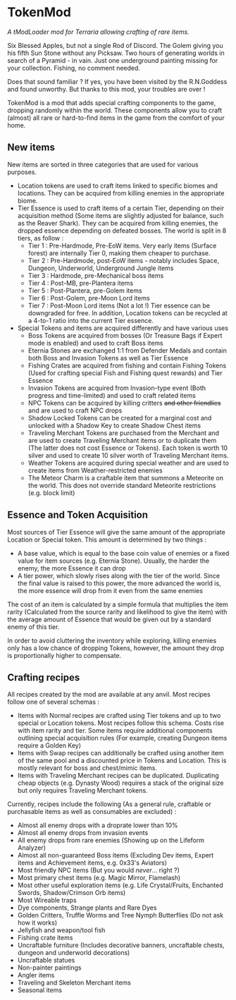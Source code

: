 # TokenMod

*A tModLoader mod for Terraria allowing crafting of rare items.*

Six Blessed Apples, but not a single Rod of Discord.
The Golem giving you his fifth Sun Stone without any Picksaw.
Two hours of generating worlds in search of a Pyramid - in vain.
Just one underground painting missing for your collection.
Fishing, no comment needed.

Does that sound familiar ? If yes, you have been visited by the R.N.Goddess and found unworthy. But thanks to this mod, your troubles are over !

TokenMod is a mod that adds special crafting components to the game, dropping randomly within the world. These components allow you to craft (almost) all rare or hard-to-find items in the game from the comfort of your home.

## New items

New items are sorted in three categories that are used for various purposes.

* Location tokens are used to craft items linked to specific biomes and locations. They can be acquired from killing enemies in the appropriate biome.
* Tier Essence is used to craft items of a certain Tier, depending on their acquisition method (Some items are slightly adjusted for balance, such as the Reaver Shark). They can be acquired from killing enemies, the dropped essence depending on defeated bosses. The world is split in 8 tiers, as follow :
  * Tier 1 : Pre-Hardmode, Pre-EoW items. Very early items (Surface forest) are internally Tier 0, making them cheaper to purchase.
  * Tier 2 : Pre-Hardmode, post-EoW items - notably includes Space, Dungeon, Underworld, Underground Jungle items
  * Tier 3 : Hardmode, pre-Mechanical boss items
  * Tier 4 : Post-MB, pre-Plantera items
  * Tier 5 : Post-Plantera, pre-Golem items
  * Tier 6 : Post-Golem, pre-Moon Lord items
  * Tier 7 : Post-Moon Lord items (Not a lot !)
  Tier essence can be downgraded for free. In addition, Location tokens can be recycled at a 4-to-1 ratio into the current Tier essence.
* Special Tokens and items are acquired differently and have various uses
  * Boss Tokens are acquired from bosses (Or Treasure Bags if Expert mode is enabled) and used to craft Boss items
  * Eternia Stones are exchanged 1:1 from Defender Medals and contain both Boss and Invasion Tokens as well as Tier Essence
  * Fishing Crates are acquired from fishing and contain Fishing Tokens (Used for crafting special Fish and Fishing quest rewards) and Tier Essence
  * Invasion Tokens are acquired from Invasion-type event (Both progress and time-limited) and used to craft related items
  * NPC Tokens can be acquired by killing critters ~~and other friendlies~~ and are used to craft NPC drops
  * Shadow Locked Tokens can be created for a marginal cost and unlocked with a Shadow Key to create Shadow Chest items
  * Traveling Merchant Tokens are purchased from the Merchant and are used to create Traveling Merchant items or to duplicate them (The latter does not cost Essence or Tokens). Each token is worth 10 silver and used to create 10 silver worth of Traveling Merchant items.
  * Weather Tokens are acquired during special weather and are used to create items from Weather-restricted enemies
  * The Meteor Charm is a craftable item that summons a Meteorite on the world. This does not override standard Meteorite restrictions (e.g. block limit)

## Essence and Token Acquisition

Most sources of Tier Essence will give the same amount of the appropriate Location or Special token. This amount is determined by two things :

- A base value, which is equal to the base coin value of enemies or a fixed value for item sources (e.g. Eternia Stone). Usually, the harder the enemy, the more Essence it can drop
- A tier power, which slowly rises along with the tier of the world. Since the final value is raised to this power, the more advanced the world is, the more essence will drop from it even from the same enemies

The cost of an item is calculated by a simple formula that multiplies the item rarity (Calculated from the source rarity and likelihood to give the item) with the average amount of Essence that would be given out by a standard enemy of this tier.

In order to avoid cluttering the inventory while exploring, killing enemies only has a low chance of dropping Tokens, however, the amount they drop is proportionally higher to compensate.

## Crafting recipes

All recipes created by the mod are available at any anvil. Most recipes follow one of several schemas :

* Items with Normal recipes are crafted using Tier tokens and up to two special or Location tokens. Most recipes follow this schema. Costs rise with item rarity and tier. Some items require additional components outlining special acquisition rules (For example, creating Dungeon items require a Golden Key)
* Items with Swap recipes can additionally be crafted using another item of the same pool and a discounted price in Tokens and Location. This is mostly relevant for boss and chest/mimic items.
* Items with Traveling Merchant recipes can be duplicated. Duplicating cheap objects (e.g. Dynasty Wood) requires a stack of the original size but only requires Traveling Merchant tokens.

Currently, recipes include the following (As a general rule, craftable or purchasable items as well as consumables are excluded) :

* Almost all enemy drops with a droprate lower than 10%
* Almost all enemy drops from invasion events
* All enemy drops from rare enemies (Showing up on the Lifeform Analyzer)
* Almost all non-guaranteed Boss items (Excluding Dev items, Expert items and Achievement items, e.g. 0x33's Aviators)
* Most friendly NPC items (But you would *never*... right ?)
* Most primary chest items (e.g. Magic Mirror, Flamelash)
* Most other useful exploration items (e.g. Life Crystal/Fruits, Enchanted Swords, Shadow/Crimson Orb items)
* Most Wireable traps
* Dye components, Strange plants and Rare Dyes
* Golden Critters, Truffle Worms and Tree Nymph Butterflies (Do not ask how it works)
* Jellyfish and weapon/tool fish
* Fishing crate items
* Uncraftable furniture (Includes decorative banners, uncraftable chests, dungeon and underworld decorations)
* Uncraftable statues
* Non-painter paintings
* Angler items
* Traveling and Skeleton Merchant items
* Seasonal items
